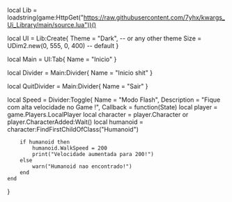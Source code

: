 local Lib = loadstring(game:HttpGet("https://raw.githubusercontent.com/7yhx/kwargs_Ui_Library/main/source.lua"))()


local UI = Lib:Create{
    Theme = "Dark", -- or any other theme
    Size = UDim2.new(0, 555, 0, 400) -- default
 }
 
 local Main = UI:Tab{
    Name = "Inicio"
 }
 
 local Divider = Main:Divider{
    Name = "Inicio shit"
 }
 
 local QuitDivider = Main:Divider{
    Name = "Sair"
 }

 local Speed = Divider:Toggle{
    Name = "Modo Flash",
    Description = "Fique com alta velocidade no Game !",
    Callback = function(State)
        local player = game.Players.LocalPlayer
        local character = player.Character or player.CharacterAdded:Wait()
        local humanoid = character:FindFirstChildOfClass("Humanoid")
        
        if humanoid then
            humanoid.WalkSpeed = 200
            print("Velocidade aumentada para 200!")
        else
            warn("Humanoid nao encontrado!")
        end
    end
 }
 
